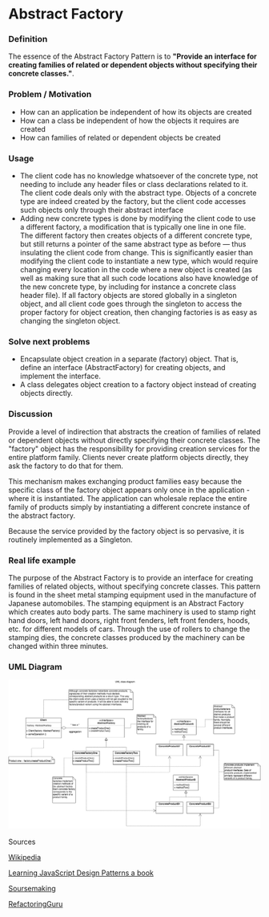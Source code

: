 # Abstract Factory 

### Definition 

The essence of the Abstract Factory Pattern is to **"Provide an interface for creating families of related or dependent objects without specifying their concrete classes."**.

### Problem / Motivation

 + How can an application be independent of how its objects are created
 + How can a class be independent of how the objects it requires are created
 + How can families of related or dependent objects be created
  
### Usage 
 
 + The client code has no knowledge whatsoever of the concrete type, not needing to include any header files or class declarations related to it. The client code deals only with the abstract type. Objects of a concrete type are indeed created by the factory, but the client code accesses such objects only through their abstract interface
 + Adding new concrete types is done by modifying the client code to use a different factory, a modification that is typically one line in one file. The different factory then creates objects of a different concrete type, but still returns a pointer of the same abstract type as before — thus insulating the client code from change. 
   This is significantly easier than modifying the client code to instantiate a new type, which would require changing every location in the code where a new object is created (as well as making sure that all such code locations also have knowledge of the new concrete type, by including for instance a concrete class header file).
   If all factory objects are stored globally in a singleton object, and all client code goes through the singleton to access the proper factory for object creation, then changing factories is as easy as changing the singleton object.

### Solve next problems 
 + Encapsulate object creation in a separate (factory) object. That is, define an interface (AbstractFactory) for creating objects, and implement the interface.
 + A class delegates object creation to a factory object instead of creating objects directly.   
### Discussion
Provide a level of indirection that abstracts the creation of families of related or dependent objects without directly specifying their concrete classes. The "factory" object has the responsibility for providing creation services for the entire platform family. Clients never create platform objects directly, they ask the factory to do that for them.

This mechanism makes exchanging product families easy because the specific class of the factory object appears only once in the application - where it is instantiated. The application can wholesale replace the entire family of products simply by instantiating a different concrete instance of the abstract factory.

Because the service provided by the factory object is so pervasive, it is routinely implemented as a Singleton.

### Real life example 
The purpose of the Abstract Factory is to provide an interface for creating families of related objects, without specifying concrete classes. This pattern is found in the sheet metal stamping equipment used in the manufacture of Japanese automobiles. The stamping equipment is an Abstract Factory which creates auto body parts. 
The same machinery is used to stamp right hand doors, left hand doors, right front fenders, left front fenders, hoods, etc. for different models of cars. Through the use of rollers to change the stamping dies, the concrete classes produced by the machinery can be changed within three minutes.

### UML Diagram 

   ![GeneralUML](./AbstractFactory.png)

Sources 

  [Wikipedia](https://en.wikipedia.org/wiki/Abstract_factory_pattern)

  [Learning JavaScript Design Patterns a book ](https://addyosmani.com/resources/essentialjsdesignpatterns/book/#factorypatternjavascript)
  
  [Soursemaking](https://sourcemaking.com/design_patterns/abstract_factory)
  
  [RefactoringGuru](https://refactoring.guru/uk/design-patterns/abstract-factory)
 
   
   
  